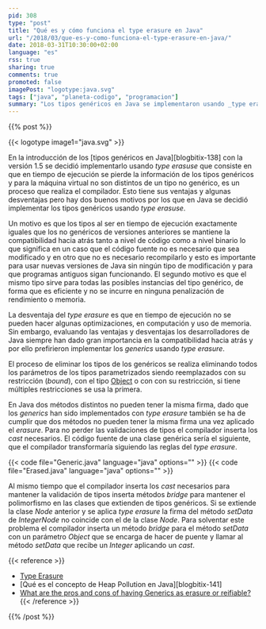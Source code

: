 ```yaml
---
pid: 308
type: "post"
title: "Qué es y cómo funciona el type erasure en Java"
url: "/2018/03/que-es-y-como-funciona-el-type-erasure-en-java/"
date: 2018-03-31T10:30:00+02:00
language: "es"
rss: true
sharing: true
comments: true
promoted: false
imagePost: "logotype:java.svg"
tags: ["java", "planeta-codigo", "programacion"]
summary: "Los tipos genéricos en Java se implementaron usando _type erasure_ por simplicidad en la implementación, no incurrir en penalizaciones de rendimiento o memoria y por mantener la compatibilidad con versiones anteriores de Java. Son varios los conceptos que están asociados a la implementación de los tipos genéricos en Java que es recomendable conocer como _type erasure_  y métodos _bridge_ de este artículo pero también _heap pollution_, _non-reifiable_, _wildcards_ y _bound type parameters_."
---
```


{{% post %}}

{{< logotype image1="java.svg" >}}

En la introducción de los [tipos genéricos en Java][blogbitix-138] con la versión 1.5 se decidió implementarlo usando _type erasuse_ que consiste en que en tiempo de ejecución se pierde la información de los tipos genéricos y para la máquina virtual no son distintos de un tipo no genérico, es un proceso que realiza el compilador. Esto tiene sus ventajas y algunas desventajas pero hay dos buenos motivos por los que en Java se decidió implementar los tipos genéricos usando _type erasuse_.

Un motivo es que los tipos al ser en tiempo de ejecución exactamente iguales que los no genéricos de versiones anteriores se mantiene la compatibilidad hacia atrás tanto a nivel de código como a nivel binario lo que significa en un caso que el código fuente no es necesario que sea modificado y en otro que no es necesario recompilarlo y esto es importante para usar nuevas versiones de Java sin ningún tipo de modificación y para que programas antiguos sigan funcionando. El segundo motivo es que el mismo tipo sirve para todas las posibles instancias del tipo genérico, de forma que es eficiente y no se incurre en ninguna penalización de rendimiento o memoria.

La desventaja del _type erasure_ es que en tiempo de ejecución no se pueden hacer algunas optimizaciones, en computación y uso de memoria. Sin embargo, evaluando las ventajas y desventajas los desarrolladores de Java siempre han dado gran importancia en la compatibilidad hacia atrás y por ello prefirieron implementar los _generics_ usando _type erasure_.

El proceso de eliminar los tipos de los genéricos se realiza eliminando todos los parámetros de los tipos parametrizados siendo reemplazados con su restricción (_bound_), con el tipo [Object](https://docs.oracle.com/javase/10/docs/api/java/lang/Object.html) o con con su restricción, si tiene múltiples restricciones se usa la primera.

En Java dos métodos distintos no pueden tener la misma firma, dado que los _generics_ han sido implementados con _type erasure_ también se ha de cumplir que dos métodos no pueden tener la misma firma una vez aplicado el _erasure_. Para no perder las validaciones de tipos el compilador inserta los _cast_ necesarios. El código fuente de una clase genérica sería el siguiente, que el compilador transformaría siguiendo las reglas del _type erasure_.

{{< code file="Generic.java" language="java" options="" >}}
{{< code file="Erased.java" language="java" options="" >}}

Al mismo tiempo que el compilador inserta los _cast_ necesarios para mantener la validación de tipos inserta métodos _bridge_ para mantener el polimorfismo en las clases que extienden de tipos genéricos. Si se extiende la clase _Node_ anterior y se aplica _type erasure_ la firma del método _setData_ de _IntegerNode_ no coincide con el de la clase _Node_. Para solventar este problema el compilador inserta un método _bridge_ para el método _setData_ con un parámetro _Object_ que se encarga de hacer de puente y llamar al método _setData_ que recibe un _Integer_ aplicando un _cast_.

{{< reference >}}
* [Type Erasure](https://docs.oracle.com/javase/tutorial/java/generics/erasure.html)
* [Qué es el concepto de Heap Pollution en Java][blogbitix-141]
* [What are the pros and cons of having Generics as erasure or reifiable?](https://www.quora.com/What-are-the-pros-and-cons-of-having-Generics-as-erasure-or-reifiable?share=1)
{{< /reference >}}

{{% /post %}}
